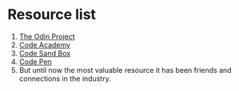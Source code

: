 # Resource list
1. [The Odin Project](https://www.theodinproject.com)
2. [Code Academy](https://www.codecademy.com)
3. [Code Sand Box](https://codesandbox.io/signin?continue=/dashboard/home)
4. [Code Pen](https://codepen.io/trending)
5. But until now the most valuable resource it has been friends and connections in the industry.
